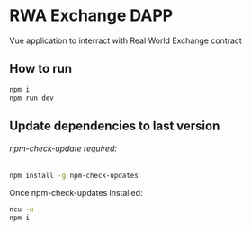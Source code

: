 # RWA Exchange DAPP

Vue application to interract with Real World Exchange contract

## How to run
```bash
npm i
npm run dev
```

## Update dependencies to last version
###### npm-check-update required:
```bash
npm install -g npm-check-updates
```

Once npm-check-updates installed:
```bash
ncu -u
npm i
```
